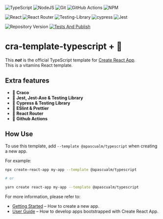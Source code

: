 ![TypeScript](https://img.shields.io/badge/typescript-%23007ACC.svg?style=for-the-badge&logo=typescript&logoColor=white)
![NodeJS](https://img.shields.io/badge/node.js-6DA55F?style=for-the-badge&logo=node.js&logoColor=white)
![Git](https://img.shields.io/badge/git-%23F05033.svg?style=for-the-badge&logo=git&logoColor=white)
![GitHub Actions](https://img.shields.io/badge/github%20actions-%232671E5.svg?style=for-the-badge&logo=githubactions&logoColor=white)
![NPM](https://img.shields.io/badge/NPM-%23000000.svg?style=for-the-badge&logo=npm&logoColor=white)

![React](https://img.shields.io/badge/react-%2320232a.svg?style=for-the-badge&logo=react&logoColor=%2361DAFB)
![React Router](https://img.shields.io/badge/React_Router-CA4245?style=for-the-badge&logo=react-router&logoColor=white)
![Testing-Library](https://img.shields.io/badge/-TestingLibrary-%23E33332?style=for-the-badge&logo=testing-library&logoColor=white)
![cypress](https://img.shields.io/badge/-cypress-%23E5E5E5?style=for-the-badge&logo=cypress&logoColor=058a5e)
![Jest](https://img.shields.io/badge/-jest-%23C21325?style=for-the-badge&logo=jest&logoColor=white)

![Repository Version](https://img.shields.io/github/package-json/v/apascualm/cra-template-typescript)
[![Tests And Publish](https://github.com/apascualm/cra-template-typescript/actions/workflows/test-publish.yml/badge.svg)](https://github.com/apascualm/cra-template-typescript/actions/workflows/test-publish.yml)

# cra-template-typescript + 💊

This **_not_** is the official TypeScript template for [Create React App](https://github.com/facebook/create-react-app).\
This is a vitamins React template.

## Extra features

- 🤩 **Craco**
- 🤩 **Jest, Jest-Axe & Testing Library**
- 🤩 **Cypress & Testing Library**
- 🤩 **ESlint & Prettier**
- 🤩 **React Router**
- 🤩 **Github Actions**

## How Use
To use this template, add `--template @apascualm/typescript` when creating a new app.

For example:

```sh
npx create-react-app my-app --template @apascualm/typescript

# or

yarn create react-app my-app --template @apascualm/typescript
```

For more information, please refer to:

- [Getting Started](https://create-react-app.dev/docs/getting-started) – How to create a new app.
- [User Guide](https://create-react-app.dev) – How to develop apps bootstrapped with Create React App.